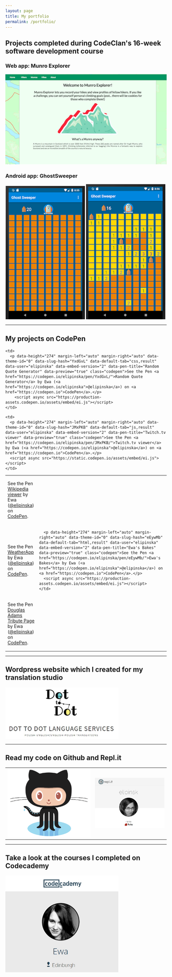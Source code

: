 ```yaml
---
layout: page
title: My portfolio
permalink: /portfolio/
---
```



<h2>Projects completed during CodeClan's 16-week software development course</h2>

<h3>Web app: Munro Explorer</h3>
<a href="https://github.com/elipinska/munro-explorer-heroku" target="_blank">
<img border="0" alt="munro explorer" src="/assets/images/munro_explorer.png">
</a>

<h3>Android app: GhostSweeper</h3>
<a href="https://github.com/elipinska/codeclan_project_2_ghost_sweeper" target="_blank">
<img border="0" alt="ghostsweeper" src="/assets/images/ghostsweeper.png">
</a>

<hr>

<h2>My projects on CodePen</h2>

<table>

  <tr>
    <td>
      <p data-height="274" data-theme-id="0" data-slug-hash="GyyPaL" data-default-tab="js,result" data-user="elipinska" data-embed-version="2" data-pen-title="Wikipedia viewer" data-preview="true" class="codepen">See the Pen <a href="https://codepen.io/elipinska/pen/GyyPaL/">Wikipedia viewer</a> by Ewa (<a href="https://codepen.io/elipinska">@elipinska</a>) on <a href="https://codepen.io">CodePen</a>.</p>
  <script async src="https://static.codepen.io/assets/embed/ei.js"></script>
    </td>

    <td>
      <p data-height="274" margin-left="auto" margin-right="auto" data-theme-id="0" data-slug-hash="YxdGvL" data-default-tab="css,result" data-user="elipinska" data-embed-version="2" data-pen-title="Random Quote Generator" data-preview="true" class="codepen">See the Pen <a href="https://codepen.io/elipinska/pen/YxdGvL/">Random Quote Generator</a> by Ewa (<a href="https://codepen.io/elipinska">@elipinska</a>) on <a href="https://codepen.io">CodePen</a>.</p>
        <script async src="https://production-assets.codepen.io/assets/embed/ei.js"></script>
    </td>
  </tr>

  <tr>
    <td>
      <p data-height="274" margin-left="auto" margin-right="auto" data-theme-id="0" data-slug-hash="zdbQdo" data-default-tab="js,result" data-user="elipinska" data-embed-version="2" data-pen-title="WeatherApp" data-preview="true" class="codepen">See the Pen <a href="https://codepen.io/elipinska/pen/zdbQdo/">WeatherApp</a> by Ewa (<a href="https://codepen.io/elipinska">@elipinska</a>) on <a href="https://codepen.io">CodePen</a>.</p>
      <script async src="https://production-assets.codepen.io/assets/embed/ei.js"></script>
    </td>
    <td>

      <p data-height="274" margin-left="auto" margin-right="auto" data-theme-id="0" data-slug-hash="eEywMb" data-default-tab="html,result" data-user="elipinska" data-embed-version="2" data-pen-title="Ewa's Bakes" data-preview="true" class="codepen">See the Pen <a href="https://codepen.io/elipinska/pen/eEywMb/">Ewa's Bakes</a> by Ewa (<a href="https://codepen.io/elipinska">@elipinska</a>) on <a href="https://codepen.io">CodePen</a>.</p>
      <script async src="https://production-assets.codepen.io/assets/embed/ei.js"></script>
    </td>
  </tr>

  <tr>
    <td>
      <p data-height="274" margin-left="auto" margin-right="auto" data-theme-id="0" data-slug-hash="wqPrpz" data-default-tab="html" data-user="elipinska" data-embed-version="2" data-pen-title="Douglas Adams Tribute Page" data-preview="true" class="codepen">See the Pen <a href="https://codepen.io/elipinska/pen/wqPrpz/">Douglas Adams Tribute Page</a> by Ewa (<a href="https://codepen.io/elipinska">@elipinska</a>) on <a href="https://codepen.io">CodePen</a>.</p>
      <script src="https://production-assets.codepen.io/assets/embed/ei.js"></script>
    </td>

    <td>
      <p data-height="274" margin-left="auto" margin-right="auto" data-theme-id="0" data-slug-hash="JMxPKB" data-default-tab="js,result" data-user="elipinska" data-embed-version="2" data-pen-title="Twitch.tv viewer" data-preview="true" class="codepen">See the Pen <a href="https://codepen.io/elipinska/pen/JMxPKB/">Twitch.tv viewer</a> by Ewa (<a href="https://codepen.io/elipinska">@elipinska</a>) on <a href="https://codepen.io">CodePen</a>.</p>
      <script async src="https://static.codepen.io/assets/embed/ei.js"></script>
    </td>

  </tr>

</table>

<hr>

<h2>Wordpress website which I created for my translation studio</h2>
<a href="https://dottodottranslations.wordpress.com/" target="_blank">
<img border="0" alt="dottodot" src="/assets/images/dottodot.jpg" width="70%" height="70%">
</a>

<hr>

<h2>Read my code on Github and Repl.it</h2>

<table>
  <tr>
    <td>
      <a href="https://github.com/elipinska" target="_blank">
      <img id="octocat" border="0" alt="octocat" src="/assets/images/octocat.png">
      </a>
    </td>
    <td>
      <a href="https://repl.it/@elipinsk" target="_blank">
      <img border="0" alt="replit" src="/assets/images/repl.jpg">
      </a>
    </td>
  </tr>
</table>


<hr>

<h2>Take a look at the courses I completed on Codecademy</h2>
<a href="https://www.codecademy.com/EwaLipinska" target="_blank">
<img border="0" alt="codecademy" src="/assets/images/codecademy.jpg" width="70%" height="70%">
</a>

